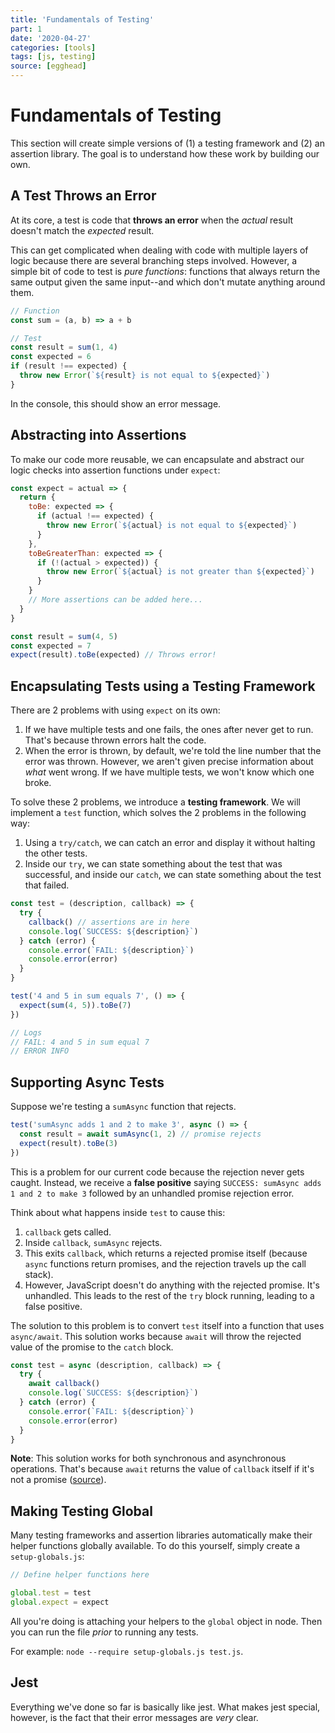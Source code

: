 ```yaml
---
title: 'Fundamentals of Testing'
part: 1
date: '2020-04-27'
categories: [tools]
tags: [js, testing]
source: [egghead]
---
```


# Fundamentals of Testing

This section will create simple versions of (1) a testing framework and (2) an assertion library. The goal is to understand how these work by building our own.

## A Test Throws an Error

At its core, a test is code that **throws an error** when the *actual* result doesn't match the *expected* result.

This can get complicated when dealing with code with multiple layers of logic because there are several branching steps involved. However, a simple bit of code to test is *pure functions*: functions that always return the same output given the same input--and which don't mutate anything around them.

```js
// Function
const sum = (a, b) => a + b

// Test
const result = sum(1, 4)
const expected = 6
if (result !== expected) {
  throw new Error(`${result} is not equal to ${expected}`)
}
```

In the console, this should show an error message.

## Abstracting into Assertions

To make our code more reusable, we can encapsulate and abstract our logic checks into assertion functions under `expect`:

```js
const expect = actual => {
  return {
    toBe: expected => {
      if (actual !== expected) {
        throw new Error(`${actual} is not equal to ${expected}`)
      }
    },
    toBeGreaterThan: expected => {
      if (!(actual > expected)) {
        throw new Error(`${actual} is not greater than ${expected}`)
      }
    }
    // More assertions can be added here...
  }
}

const result = sum(4, 5)
const expected = 7
expect(result).toBe(expected) // Throws error!
```

## Encapsulating Tests using a Testing Framework

There are 2 problems with using `expect` on its own:

1. If we have multiple tests and one fails, the ones after never get to run. That's because thrown errors halt the code.
2. When the error is thrown, by default, we're told the line number that the error was thrown. However, we aren't given precise information about *what* went wrong. If we have multiple tests, we won't know which one broke.

To solve these 2 problems, we introduce a **testing framework**. We will implement a `test` function, which solves the 2 problems in the following way:

1. Using a `try/catch`, we can catch an error and display it without halting the other tests.
2. Inside our `try`, we can state something about the test that was successful, and inside our `catch`, we can state something about the test that failed.

```js
const test = (description, callback) => {
  try {
    callback() // assertions are in here
    console.log(`SUCCESS: ${description}`)
  } catch (error) {
    console.error(`FAIL: ${description}`)
    console.error(error)
  }
}

test('4 and 5 in sum equals 7', () => {
  expect(sum(4, 5)).toBe(7)
})

// Logs
// FAIL: 4 and 5 in sum equal 7
// ERROR INFO
```

## Supporting Async Tests

Suppose we're testing a `sumAsync` function that rejects.

```js
test('sumAsync adds 1 and 2 to make 3', async () => {
  const result = await sumAsync(1, 2) // promise rejects
  expect(result).toBe(3)
})
```

This is a problem for our current code because the rejection never gets caught. Instead, we receive a **false positive** saying `SUCCESS: sumAsync adds 1 and 2 to make 3` followed by an unhandled promise rejection error.

Think about what happens inside `test` to cause this:

1. `callback` gets called.
2. Inside `callback`, `sumAsync` rejects.
3. This exits `callback`, which returns a rejected promise itself (because `async` functions return promises, and the rejection travels up the call stack).
4. However, JavaScript doesn't do anything with the rejected promise. It's unhandled. This leads to the rest of the `try` block running, leading to a false positive.

The solution to this problem is to convert `test` itself into a function that uses `async/await`. This solution works because `await` will throw the rejected value of the promise to the `catch` block.

```js
const test = async (description, callback) => {
  try {
    await callback()
    console.log(`SUCCESS: ${description}`)
  } catch (error) {
    console.error(`FAIL: ${description}`)
    console.error(error)
  }
}
```

**Note**: This solution works for both synchronous and asynchronous operations. That's because `await` returns the value of `callback` itself if it's not a promise ([source](https://developer.mozilla.org/en-US/docs/Web/JavaScript/Reference/Operators/await)).

## Making Testing Global

Many testing frameworks and assertion libraries automatically make their helper functions globally available. To do this yourself, simply create a `setup-globals.js`:

```js
// Define helper functions here

global.test = test
global.expect = expect
```

All you're doing is attaching your helpers to the `global` object in node. Then you can run the file *prior* to running any tests.

For example: `node --require setup-globals.js test.js`.

## Jest

Everything we've done so far is basically like jest. What makes jest special, however, is the fact that their error messages are *very* clear.